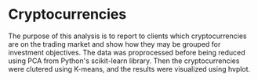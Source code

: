 # Cryptocurrencies
The purpose of this analysis is to report to clients which cryptocurrencies are on the trading market and show how they may be grouped for investment objectives. The data was proprocessed before being reduced using PCA from Python's scikit-learn library. Then the cryptocurrencies were clutered using K-means, and the results were visualized using hvplot.
